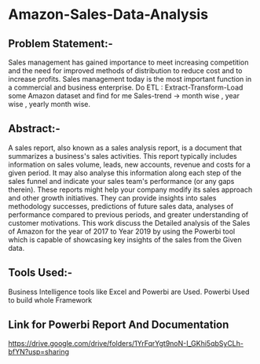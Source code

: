 # Amazon-Sales-Data-Analysis

## Problem Statement:-

Sales management has gained importance to meet increasing competition and the need
for improved methods of distribution to reduce cost and to increase profits. Sales
management today is the most important function in a commercial and business
enterprise.
Do ETL : Extract-Transform-Load some Amazon dataset and find for me
Sales-trend -> month wise , year wise , yearly month wise.

## Abstract:- 

A sales report, also known as a sales analysis report, is a document that summarizes a business's sales activities. This report typically includes information on sales volume, leads, new accounts, revenue and costs for a given period. It may also analyse this information along each step of the sales funnel and indicate your sales team's performance (or any gaps therein).
These reports might help your company modify its sales approach and other growth initiatives. They can provide insights into sales methodology successes, predictions of future sales data, analyses of performance compared to previous periods, and greater understanding of customer motivations.
This work discuss the Detailed analysis of the Sales of Amazon for the year of 2017 to Year 2019 by using the Powerbi tool which is capable of showcasing key insights of the sales from the Given data.

## Tools Used:- 

Business Intelligence tools like Excel and Powerbi are Used.
Powerbi Used to build whole Framework

## Link for Powerbi Report And Documentation
https://drive.google.com/drive/folders/1YrFqrYgt9noN-I_GKhi5qbSyCLh-bfYN?usp=sharing





